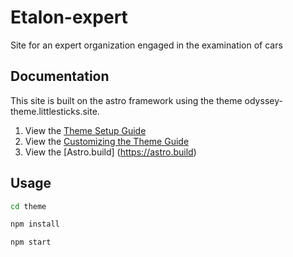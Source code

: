 
# Etalon-expert

Site for an expert organization engaged in the examination of cars

## Documentation
This site is built on the astro framework using the theme odyssey-theme.littlesticks.site. 

1. View the [Theme Setup Guide](https://odyssey-theme.littlesticks.site/theme/theme-setup)
2. View the [Customizing the Theme Guide](https://odyssey-theme.littlesticks.site/theme/customizing-odyssey)
3. View the [Astro.build] (https://astro.build)

## Usage

```bash
cd theme

npm install

npm start
```

